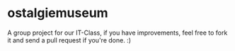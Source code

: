 # ostalgiemuseum

A group project for our IT-Class, if you have improvements, feel free to fork it and send a pull request if you're done. :)
